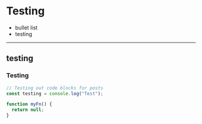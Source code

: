 # Testing

- bullet list
- testing

---

## testing

### Testing

```js
// Testing out code blocks for posts
const testing = console.log("Test");

function myFn() {
  return null;
}
```
